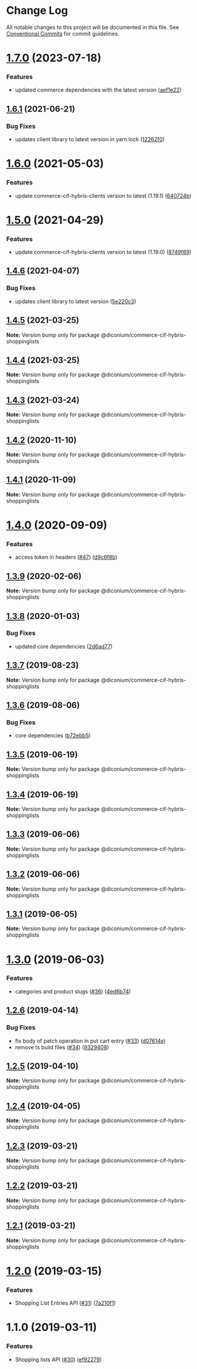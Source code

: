 # Change Log

All notable changes to this project will be documented in this file.
See [Conventional Commits](https://conventionalcommits.org) for commit guidelines.

# [1.7.0](https://github.com/diconium/commerce-cif-hybris/compare/@diconium/commerce-cif-hybris-shoppinglists@1.6.1...@diconium/commerce-cif-hybris-shoppinglists@1.7.0) (2023-07-18)


### Features

* updated commerce dependencies with the latest version ([aef1e22](https://github.com/diconium/commerce-cif-hybris/commit/aef1e22e55307d6f57c696ebb30a1472f1f6242b))





## [1.6.1](https://github.com/diconium/commerce-cif-hybris/compare/@diconium/commerce-cif-hybris-shoppinglists@1.6.0...@diconium/commerce-cif-hybris-shoppinglists@1.6.1) (2021-06-21)


### Bug Fixes

* updates client library to latest version in yarn.lock ([12262f0](https://github.com/diconium/commerce-cif-hybris/commit/12262f07b3dba33149545f1af52862243d26838a))





# [1.6.0](https://github.com/diconium/commerce-cif-hybris/compare/@diconium/commerce-cif-hybris-shoppinglists@1.5.0...@diconium/commerce-cif-hybris-shoppinglists@1.6.0) (2021-05-03)


### Features

* update commerce-cif-hybris-clients version to latest (1.19.1) ([640724b](https://github.com/diconium/commerce-cif-hybris/commit/640724bcb971f71750e6de92999c558e041db8dc))





# [1.5.0](https://github.com/diconium/commerce-cif-hybris/compare/@diconium/commerce-cif-hybris-shoppinglists@1.4.6...@diconium/commerce-cif-hybris-shoppinglists@1.5.0) (2021-04-29)


### Features

* update commerce-cif-hybris-clients version to latest (1.19.0) ([8749f89](https://github.com/diconium/commerce-cif-hybris/commit/8749f89efd83dea8c232f99f0100590c0526414a))





## [1.4.6](https://github.com/diconium/commerce-cif-hybris/compare/@diconium/commerce-cif-hybris-shoppinglists@1.4.5...@diconium/commerce-cif-hybris-shoppinglists@1.4.6) (2021-04-07)


### Bug Fixes

* updates client library to latest version ([5e220c3](https://github.com/diconium/commerce-cif-hybris/commit/5e220c3ecd2c5b992696acf3a3a1b91271085c25))





## [1.4.5](https://github.com/diconium/commerce-cif-hybris/compare/@diconium/commerce-cif-hybris-shoppinglists@1.4.4...@diconium/commerce-cif-hybris-shoppinglists@1.4.5) (2021-03-25)

**Note:** Version bump only for package @diconium/commerce-cif-hybris-shoppinglists





## [1.4.4](https://github.com/diconium/commerce-cif-hybris/compare/@diconium/commerce-cif-hybris-shoppinglists@1.4.3...@diconium/commerce-cif-hybris-shoppinglists@1.4.4) (2021-03-25)

**Note:** Version bump only for package @diconium/commerce-cif-hybris-shoppinglists





## [1.4.3](https://github.com/diconium/commerce-cif-hybris/compare/@diconium/commerce-cif-hybris-shoppinglists@1.4.2...@diconium/commerce-cif-hybris-shoppinglists@1.4.3) (2021-03-24)

**Note:** Version bump only for package @diconium/commerce-cif-hybris-shoppinglists





## [1.4.2](https://github.com/diconium/commerce-cif-hybris/compare/@diconium/commerce-cif-hybris-shoppinglists@1.4.1...@diconium/commerce-cif-hybris-shoppinglists@1.4.2) (2020-11-10)

**Note:** Version bump only for package @diconium/commerce-cif-hybris-shoppinglists





## [1.4.1](https://github.com/diconium/commerce-cif-hybris/compare/@diconium/commerce-cif-hybris-shoppinglists@1.4.0...@diconium/commerce-cif-hybris-shoppinglists@1.4.1) (2020-11-09)

**Note:** Version bump only for package @diconium/commerce-cif-hybris-shoppinglists





# [1.4.0](https://github.com/diconium/commerce-cif-hybris/compare/@diconium/commerce-cif-hybris-shoppinglists@1.3.9...@diconium/commerce-cif-hybris-shoppinglists@1.4.0) (2020-09-09)


### Features

* access token in headers ([#47](https://github.com/diconium/commerce-cif-hybris/issues/47)) ([d9c6f8b](https://github.com/diconium/commerce-cif-hybris/commit/d9c6f8beb31b4cdac8b26423d1c1481505257c9e))





## [1.3.9](https://github.com/diconium/commerce-cif-hybris/compare/@diconium/commerce-cif-hybris-shoppinglists@1.3.8...@diconium/commerce-cif-hybris-shoppinglists@1.3.9) (2020-02-06)

**Note:** Version bump only for package @diconium/commerce-cif-hybris-shoppinglists





## [1.3.8](https://github.com/diconium/commerce-cif-hybris/compare/@diconium/commerce-cif-hybris-shoppinglists@1.3.7...@diconium/commerce-cif-hybris-shoppinglists@1.3.8) (2020-01-03)


### Bug Fixes

* updated core dependencies ([2d6ad77](https://github.com/diconium/commerce-cif-hybris/commit/2d6ad77385b15cfdcc4d0825538c818c4734e331))





## [1.3.7](https://github.com/diconium/commerce-cif-hybris/compare/@diconium/commerce-cif-hybris-shoppinglists@1.3.6...@diconium/commerce-cif-hybris-shoppinglists@1.3.7) (2019-08-23)

**Note:** Version bump only for package @diconium/commerce-cif-hybris-shoppinglists





## [1.3.6](https://github.com/diconium/commerce-cif-hybris/compare/@diconium/commerce-cif-hybris-shoppinglists@1.3.5...@diconium/commerce-cif-hybris-shoppinglists@1.3.6) (2019-08-06)


### Bug Fixes

* core dependencies ([b72ebb5](https://github.com/diconium/commerce-cif-hybris/commit/b72ebb5))





## [1.3.5](https://github.com/diconium/commerce-cif-hybris/compare/@diconium/commerce-cif-hybris-shoppinglists@1.3.4...@diconium/commerce-cif-hybris-shoppinglists@1.3.5) (2019-06-19)

**Note:** Version bump only for package @diconium/commerce-cif-hybris-shoppinglists





## [1.3.4](https://github.com/diconium/commerce-cif-hybris/compare/@diconium/commerce-cif-hybris-shoppinglists@1.3.3...@diconium/commerce-cif-hybris-shoppinglists@1.3.4) (2019-06-19)

**Note:** Version bump only for package @diconium/commerce-cif-hybris-shoppinglists





## [1.3.3](https://github.com/diconium/commerce-cif-hybris/compare/@diconium/commerce-cif-hybris-shoppinglists@1.3.2...@diconium/commerce-cif-hybris-shoppinglists@1.3.3) (2019-06-06)

**Note:** Version bump only for package @diconium/commerce-cif-hybris-shoppinglists





## [1.3.2](https://github.com/diconium/commerce-cif-hybris/compare/@diconium/commerce-cif-hybris-shoppinglists@1.3.1...@diconium/commerce-cif-hybris-shoppinglists@1.3.2) (2019-06-06)

**Note:** Version bump only for package @diconium/commerce-cif-hybris-shoppinglists





## [1.3.1](https://github.com/diconium/commerce-cif-hybris/compare/@diconium/commerce-cif-hybris-shoppinglists@1.3.0...@diconium/commerce-cif-hybris-shoppinglists@1.3.1) (2019-06-05)

**Note:** Version bump only for package @diconium/commerce-cif-hybris-shoppinglists





# [1.3.0](https://github.com/diconium/commerce-cif-hybris/compare/@diconium/commerce-cif-hybris-shoppinglists@1.2.6...@diconium/commerce-cif-hybris-shoppinglists@1.3.0) (2019-06-03)


### Features

* categories and product slugs ([#36](https://github.com/diconium/commerce-cif-hybris/issues/36)) ([4ed6b74](https://github.com/diconium/commerce-cif-hybris/commit/4ed6b74))





## [1.2.6](https://github.com/diconium/commerce-cif-hybris/compare/@diconium/commerce-cif-hybris-shoppinglists@1.2.5...@diconium/commerce-cif-hybris-shoppinglists@1.2.6) (2019-04-14)


### Bug Fixes

* fix body of patch operation in put cart entry ([#33](https://github.com/diconium/commerce-cif-hybris/issues/33)) ([d07614e](https://github.com/diconium/commerce-cif-hybris/commit/d07614e))
* remove ts build files ([#34](https://github.com/diconium/commerce-cif-hybris/issues/34)) ([9329408](https://github.com/diconium/commerce-cif-hybris/commit/9329408))





## [1.2.5](https://github.com/diconium/commerce-cif-hybris/compare/@diconium/commerce-cif-hybris-shoppinglists@1.2.4...@diconium/commerce-cif-hybris-shoppinglists@1.2.5) (2019-04-10)

**Note:** Version bump only for package @diconium/commerce-cif-hybris-shoppinglists





## [1.2.4](https://github.com/diconium/commerce-cif-hybris/compare/@diconium/commerce-cif-hybris-shoppinglists@1.2.3...@diconium/commerce-cif-hybris-shoppinglists@1.2.4) (2019-04-05)

**Note:** Version bump only for package @diconium/commerce-cif-hybris-shoppinglists





## [1.2.3](https://github.com/diconium/commerce-cif-hybris/compare/@diconium/commerce-cif-hybris-shoppinglists@1.2.2...@diconium/commerce-cif-hybris-shoppinglists@1.2.3) (2019-03-21)

**Note:** Version bump only for package @diconium/commerce-cif-hybris-shoppinglists





## [1.2.2](https://github.com/diconium/commerce-cif-hybris/compare/@diconium/commerce-cif-hybris-shoppinglists@1.2.1...@diconium/commerce-cif-hybris-shoppinglists@1.2.2) (2019-03-21)

**Note:** Version bump only for package @diconium/commerce-cif-hybris-shoppinglists





## [1.2.1](https://github.com/diconium/commerce-cif-hybris/compare/@diconium/commerce-cif-hybris-shoppinglists@1.2.0...@diconium/commerce-cif-hybris-shoppinglists@1.2.1) (2019-03-21)

**Note:** Version bump only for package @diconium/commerce-cif-hybris-shoppinglists





# [1.2.0](https://github.com/diconium/commerce-cif-hybris/compare/@diconium/commerce-cif-hybris-shoppinglists@1.1.0...@diconium/commerce-cif-hybris-shoppinglists@1.2.0) (2019-03-15)


### Features

* Shopping List Entries API ([#31](https://github.com/diconium/commerce-cif-hybris/issues/31)) ([7a210f1](https://github.com/diconium/commerce-cif-hybris/commit/7a210f1))





# 1.1.0 (2019-03-11)


### Features

* Shopping lists API ([#30](https://github.com/diconium/commerce-cif-hybris/issues/30)) ([ef92279](https://github.com/diconium/commerce-cif-hybris/commit/ef92279))
